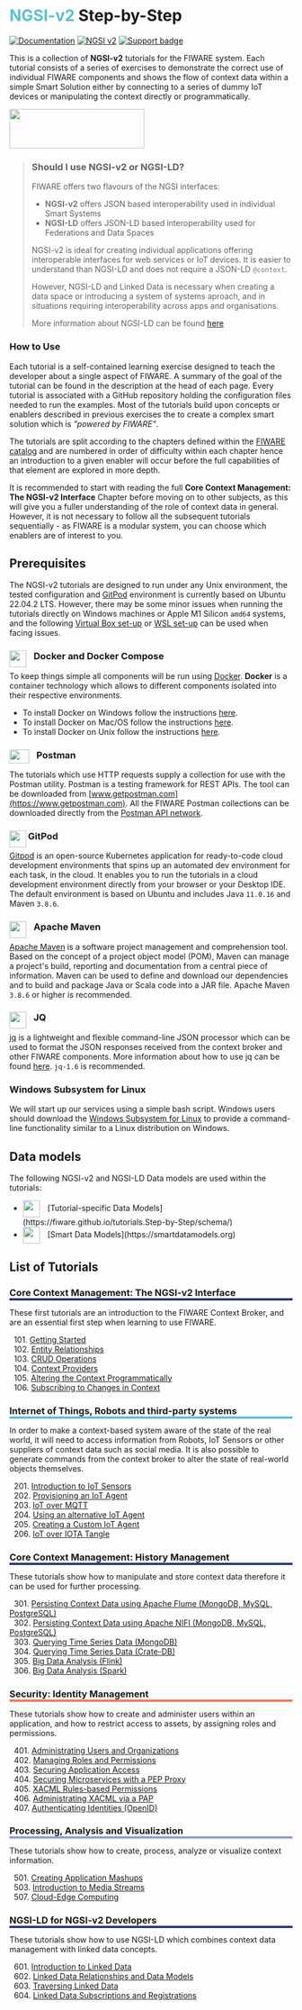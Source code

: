 # <span style='color:#5dc0cf'>NGSI-v2</span> Step-by-Step

[![Documentation](https://nexus.lab.fiware.org/repository/raw/public/badges/chapters/documentation.svg)](https://fiware-tutorials.rtfd.io)
[![NGSI v2](https://img.shields.io/badge/NGSI-v2-5dc0cf.svg)](https://fiware-ges.github.io/orion/api/v2/stable/)
[![Support badge](https://img.shields.io/badge/tag-fiware-orange.svg?logo=stackoverflow)](https://stackoverflow.com/questions/tagged/fiware)

<div id="social-meta">
<meta property="og:title" content="A collection of NGSI-v2 tutorials for the FIWARE system">
<meta property="og:description" content="Each tutorial consists of a series of exercises to demonstrate the correct use of individual FIWARE components.">
<meta property="og:type" content="documentation">
<meta property="og:url" content="https://fiware-tutorials.readthedocs.io/en/latest/">
<meta property="og:image" content="https://www.fiware.org/wp-content/uploads/FF_Banner_General.png">
<meta name="twitter:card" content="summary_large_image">
<meta name="twitter:site" content="@FIWARE">
<meta name="twitter:title" content="About
The process for commercial software to apply as powered by FIWARE or FIWARE-Ready">
<meta name="twitter:description" content="A series of exercises to demonstrate the correct use of individual FIWARE component.">
<meta name="twitter:image" content="https://www.fiware.org/wp-content/uploads/FF_Banner_General.png">
</div>

This is a collection of **NGSI-v2** tutorials for the FIWARE system. Each tutorial consists of a series of exercises to
demonstrate the correct use of individual FIWARE components and shows the flow of context data within a simple Smart
Solution either by connecting to a series of dummy IoT devices or manipulating the context directly or programmatically.

<a href="https://www.fiware.org/global-summit/"><img src="https://fiware.github.io//catalogue/img/Summit25.png" width="240" height="70" /></a>

<!--- GLOBAL SUMMIT BANNER AD /->

<a href="https://www.fiware.org/global-summit/"><img src="https://fiware.github.io//catalogue/img/Summit24.png" width="240" height="70" /></a> <a href="https://www.eventbrite.de/e/fiware-tech-training-naples-tickets-920143322447"><img src="https://fiware.github.io//catalogue/img/Training24.png" width="240" height="70" /></a> 
-->


<blockquote>
<h3>Should I use NGSI-v2 or NGSI-LD?</h3>
<p>
    FIWARE offers two flavours of the NGSI interfaces:
</p>
<ul>
    <li>
        <b style="color:#777;">NGSI-v2</b> offers JSON based interoperability used in individual Smart Systems
    </li>
    <li>
        <b style="color:#777;">NGSI-LD</b> offers JSON-LD based interoperability used for Federations and Data Spaces
    </li>
</ul>
<p>
    NGSI-v2 is ideal for creating individual applications offering interoperable interfaces for web services
    or IoT devices. It is easier to understand than NGSI-LD and does not require a JSON-LD
    <code style="color:#777;">@context</code>.
</p>
<p>
    However, NGSI-LD and Linked Data is necessary when creating a data space or introducing a system of
    systems aproach, and in situations requiring  interoperability across apps and organisations.
</p>
<p>
     More information about NGSI-LD can be found <a href="https://ngsi-ld-tutorials.readthedocs.io/">here</a>
</p>
</blockquote>

<h3>How to Use</h3>

Each tutorial is a self-contained learning exercise designed to teach the developer about a single aspect of FIWARE. A
summary of the goal of the tutorial can be found in the description at the head of each page. Every tutorial is
associated with a GitHub repository holding the configuration files needed to run the examples. Most of the tutorials
build upon concepts or enablers described in previous exercises the to create a complex smart solution which is
_"powered by FIWARE"_.

The tutorials are split according to the chapters defined within the
[FIWARE catalog](https://www.fiware.org/developers/catalogue/) and are numbered in order of difficulty within each
chapter hence an introduction to a given enabler will occur before the full capabilities of that element are explored in
more depth.

It is recommended to start with reading the full **Core Context Management: The NGSI-v2 Interface** Chapter before
moving on to other subjects, as this will give you a fuller understanding of the role of context data in general.
However, it is not necessary to follow all the subsequent tutorials sequentially - as FIWARE is a modular system, you
can choose which enablers are of interest to you.

## Prerequisites

The NGSI-v2 tutorials are designed to run under any Unix environment, the tested configuration and
[GitPod](https://github.com/gitpod-io/gitpod) environment is currently based on Ubuntu 22.04.2 LTS. However, there may
be some minor issues when running the tutorials directly on Windows machines or Apple M1 Silicon `amd64` systems, and
the following [Virtual Box set-up](virtual-box.md) or [WSL set-up](wsl.md) can be used when facing issues.

### Docker and Docker Compose <img src="https://www.docker.com/favicon.ico" align="left"  height="30" width="30" style="border-right-style:solid; border-right-width:10px; border-color:transparent; background: transparent">

To keep things simple all components will be run using [Docker](https://www.docker.com). **Docker** is a container
technology which allows to different components isolated into their respective environments.

-   To install Docker on Windows follow the instructions [here](https://docs.docker.com/docker-for-windows/).
-   To install Docker on Mac/OS follow the instructions [here](https://docs.docker.com/docker-for-mac/).
-   To install Docker on Unix follow the instructions [here](./docker-ubuntu.md).

### Postman <img src="./img/postman.png" align="left"  height="25" width="35" style="border-right-style:solid; border-right-width:10px; border-color:transparent; background: transparent">

The tutorials which use HTTP requests supply a collection for use with the Postman utility. Postman is a testing
framework for REST APIs. The tool can be downloaded from [www.getpostman.com](https://www.getpostman.com). All the
FIWARE Postman collections can be downloaded directly from the
[Postman API network](https://explore.postman.com/team/3mM5EY6ChBYp9D).

### GitPod <img src="https://gitpod.io/favicon.ico" align="left"  height="30" width="30">

[Gitpod](https://github.com/gitpod-io/gitpod) is an open-source Kubernetes application for ready-to-code cloud
development environments that spins up an automated dev environment for each task, in the cloud. It enables you to run
the tutorials in a cloud development environment directly from your browser or your Desktop IDE. The default environment
is based on Ubuntu and includes Java `11.0.16` and Maven `3.8.6`.

### Apache Maven <img src="https://maven.apache.org/favicon.ico" align="left"  height="30" width="30" style="border-right-style:solid; border-right-width:10px; border-color:transparent; background: transparent">

[Apache Maven](https://maven.apache.org/download.cgi) is a software project management and comprehension tool. Based on
the concept of a project object model (POM), Maven can manage a project's build, reporting and documentation from a
central piece of information. Maven can be used to define and download our dependencies and to build and package Java or
Scala code into a JAR file. Apache Maven `3.8.6` or higher is recommended.

### JQ <img src="https://jqlang.github.io/jq/jq.png" align="left"  height="30" width="30" style="border-right-style:solid; border-right-width:10px; border-color:transparent; background: transparent">

[jq](https://jqlang.github.io/jq/) is a lightweight and flexible command-line JSON processor which can be used to format
the JSON responses received from the context broker and other FIWARE components. More information about how to use jq
can be found [here](https://www.digitalocean.com/community/tutorials/how-to-transform-json-data-with-jq). `jq-1.6` is
recommended.

### Windows Subsystem for Linux

We will start up our services using a simple bash script. Windows users should download the
[Windows Subsystem for Linux](https://learn.microsoft.com/en-us/windows/wsl/install) to provide a command-line
functionality similar to a Linux distribution on Windows.

## Data models

The following NGSI-v2 and NGSI-LD Data models are used within the tutorials:

-   <img src="https://json-ld.org/favicon.ico" align="center" height="30" width="30" style="border-right-style:solid; border-right-width:10px; border-color:transparent; background: transparent">
    [Tutorial-specific Data Models](https://fiware.github.io/tutorials.Step-by-Step/schema/)
-   <img src="https://json-ld.org/favicon.ico" align="center" height="30" width="30" style="border-right-style:solid; border-right-width:10px; border-color:transparent; background: transparent">
    [Smart Data Models](https://smartdatamodels.org)

## List of Tutorials

<h3 style="box-shadow: 0px 4px 0px 0px #233c68;">Core Context Management: The NGSI-v2 Interface</h3>

These first tutorials are an introduction to the FIWARE Context Broker, and are an essential first step when learning to
use FIWARE.

&nbsp; 101. [Getting Started](getting-started.md)<br/> &nbsp; 102. [Entity Relationships](entity-relationships.md)<br/>
&nbsp; 103. [CRUD Operations](crud-operations.md)<br/> &nbsp; 104. [Context Providers](context-providers.md)<br/>
&nbsp; 105. [Altering the Context Programmatically](accessing-context.md)<br/> &nbsp; 106.
[Subscribing to Changes in Context](subscriptions.md)<br/>

<h3 style="box-shadow: 0px 4px 0px 0px #5dc0cf;">Internet of Things, Robots and third-party systems</h3>

In order to make a context-based system aware of the state of the real world, it will need to access information from
Robots, IoT Sensors or other suppliers of context data such as social media. It is also possible to generate commands
from the context broker to alter the state of real-world objects themselves.

&nbsp; 201. [Introduction to IoT Sensors](iot-sensors.md)<br/> &nbsp; 202.
[Provisioning an IoT Agent](iot-agent.md)<br/> &nbsp; 203. [IoT over MQTT](iot-over-mqtt.md)<br/> &nbsp; 204.
[Using an alternative IoT Agent](iot-agent-json.md)<br/> &nbsp; 205.
[Creating a Custom IoT Agent](custom-iot-agent.md)<br/> &nbsp; 206. [IoT over IOTA Tangle](iot-over-iota-tangle.md)<br/>

<!-- &nbsp; 250. [Introduction to Fast-RTPS and Micro-RTPS](fast-rtps-micro-rtps.md)<br/> -->

<h3 style="box-shadow: 0px 4px 0px 0px #233c68;">Core Context Management: History Management</h3>

These tutorials show how to manipulate and store context data therefore it can be used for further processing.

&nbsp; 301. [Persisting Context Data using Apache Flume (MongoDB, MySQL, PostgreSQL)](historic-context-flume.md)<br/>
&nbsp; 302. [Persisting Context Data using Apache NIFI (MongoDB, MySQL, PostgreSQL)](historic-context-nifi.md)<br/>
&nbsp; 303. [Querying Time Series Data (MongoDB)](short-term-history.md)<br/> &nbsp; 304.
[Querying Time Series Data (Crate-DB)](time-series-data.md)<br/> &nbsp; 305.
[Big Data Analysis (Flink)](big-data-flink.md)<br/> &nbsp; 306. [Big Data Analysis (Spark)](big-data-spark.md)<br/>

<h3 style="box-shadow: 0px 4px 0px 0px #ff7059;">Security: Identity Management</h3>

These tutorials show how to create and administer users within an application, and how to restrict access to assets, by
assigning roles and permissions.

&nbsp; 401. [Administrating Users and Organizations](identity-management.md)<br/> &nbsp; 402.
[Managing Roles and Permissions](roles-permissions.md)<br/> &nbsp; 403.
[Securing Application Access](securing-access.md)<br/> &nbsp; 404.
[Securing Microservices with a PEP Proxy](pep-proxy.md)<br/> &nbsp; 405.
[XACML Rules-based Permissions](xacml-access-rules.md)<br/> &nbsp; 406.
[Administrating XACML via a PAP](administrating-xacml.md)<br/> &nbsp; 407.
[Authenticating Identities (OpenID)](open-id-connect.md)<br/>

<h3 style="box-shadow: 0px 4px 0px 0px #88a1ce;">Processing, Analysis and Visualization</h3>

These tutorials show how to create, process, analyze or visualize context information.

&nbsp; 501. [Creating Application Mashups](application-mashups.md)<br/> &nbsp; 503.
[Introduction to Media Streams](media-streams.md)<br/> &nbsp; 507. [Cloud-Edge Computing](edge-computing.md)<br/>

<h3 style="box-shadow: 0px 4px 0px 0px #233c68;">NGSI-LD for NGSI-v2 Developers</h3>

These tutorials show how to use NGSI-LD which combines context data management with linked data concepts.

&nbsp; 601. [Introduction to Linked Data](linked-data.md)<br/> &nbsp; 602.
[Linked Data Relationships and Data Models](relationships-linked-data.md)<br/> &nbsp; 603.
[Traversing Linked Data](working-with-linked-data.md)<br/> &nbsp; 604.
[Linked Data Subscriptions and Registrations](ld-subscriptions-registrations.md)<br/>
